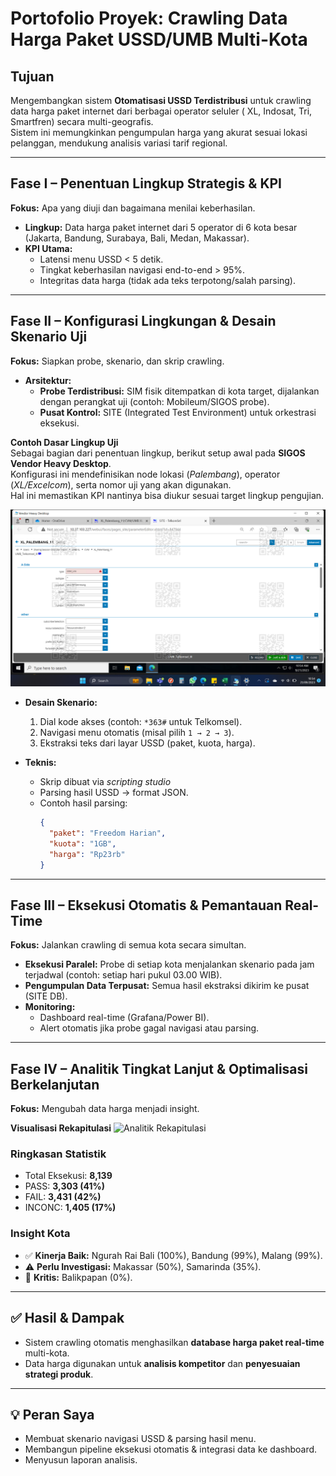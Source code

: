 # Portofolio Proyek: Crawling Data Harga Paket USSD/UMB Multi-Kota

## Tujuan
Mengembangkan sistem **Otomatisasi USSD Terdistribusi** untuk crawling data harga paket internet dari berbagai operator seluler ( XL, Indosat, Tri, Smartfren) secara multi-geografis.  
Sistem ini memungkinkan pengumpulan harga yang akurat sesuai lokasi pelanggan, mendukung analisis variasi tarif regional.

---

## Fase I – Penentuan Lingkup Strategis & KPI
**Fokus:** Apa yang diuji dan bagaimana menilai keberhasilan.  

- **Lingkup:** Data harga paket internet dari 5 operator di 6 kota besar (Jakarta, Bandung, Surabaya, Bali, Medan, Makassar).  
- **KPI Utama:**
  - Latensi menu USSD < 5 detik.  
  - Tingkat keberhasilan navigasi end-to-end > 95%.  
  - Integritas data harga (tidak ada teks terpotong/salah parsing).  

---

## Fase II – Konfigurasi Lingkungan & Desain Skenario Uji
**Fokus:** Siapkan probe, skenario, dan skrip crawling.  

- **Arsitektur:**
  - **Probe Terdistribusi:**
    SIM fisik ditempatkan di kota target, dijalankan dengan perangkat uji (contoh: Mobileum/SIGOS probe).  
  - **Pusat Kontrol:**
    SITE (Integrated Test Environment) untuk orkestrasi eksekusi.  

**Contoh Dasar Lingkup Uji**  
Sebagai bagian dari penentuan lingkup, berikut setup awal pada **SIGOS Vendor Heavy Desktop**.  
Konfigurasi ini mendefinisikan node lokasi (*Palembang*), operator (*XL/Excelcom*), serta nomor uji yang akan digunakan.  
Hal ini memastikan KPI nantinya bisa diukur sesuai target lingkup pengujian.  

![Setup Lingkup Pengujian](./images/isat_pale.png)  


- **Desain Skenario:**
  1. Dial kode akses (contoh: `*363#` untuk Telkomsel).  
  2. Navigasi menu otomatis (misal pilih `1 → 2 → 3`).  
  3. Ekstraksi teks dari layar USSD (paket, kuota, harga).  

- **Teknis:**
  - Skrip dibuat via *scripting studio* 
  - Parsing hasil USSD → format JSON.  
  - Contoh hasil parsing:
    ```json
    {
      "paket": "Freedom Harian",
      "kuota": "1GB",
      "harga": "Rp23rb"
    }
    ```

---

## Fase III – Eksekusi Otomatis & Pemantauan Real-Time
**Fokus:** Jalankan crawling di semua kota secara simultan.  

- **Eksekusi Paralel:** Probe di setiap kota menjalankan skenario pada jam terjadwal (contoh: setiap hari pukul 03.00 WIB).  
- **Pengumpulan Data Terpusat:** Semua hasil ekstraksi dikirim ke pusat (SITE DB).  
- **Monitoring:**
  - Dashboard real-time (Grafana/Power BI).  
  - Alert otomatis jika probe gagal navigasi atau parsing.  

---

##  Fase IV – Analitik Tingkat Lanjut & Optimalisasi Berkelanjutan
**Fokus:** Mengubah data harga menjadi insight.  

**Visualisasi Rekapitulasi**
![Analitik Rekapitulasi](./images/fase4_analitik.png)

### Ringkasan Statistik
- Total Eksekusi: **8,139**
- PASS: **3,303 (41%)**
- FAIL: **3,431 (42%)**
- INCONC: **1,405 (17%)**

### Insight Kota
- ✅ **Kinerja Baik:** Ngurah Rai Bali (100%), Bandung (99%), Malang (99%).  
- ⚠️ **Perlu Investigasi:** Makassar (50%), Samarinda (35%).  
- 🚨 **Kritis:** Balikpapan (0%).  

---

## ✅ Hasil & Dampak
- Sistem crawling otomatis menghasilkan **database harga paket real-time** multi-kota.  
- Data harga digunakan untuk **analisis kompetitor** dan **penyesuaian strategi produk**.  

---

## 💡 Peran Saya
- Membuat skenario navigasi USSD & parsing hasil menu.  
- Membangun pipeline eksekusi otomatis & integrasi data ke dashboard.  
- Menyusun laporan analisis.  
